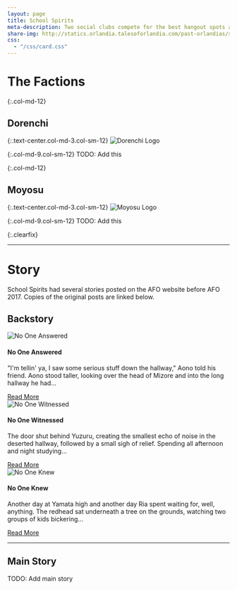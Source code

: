 ```yaml
---
layout: page
title: School Spirits
meta-description: Two social clubs compete for the best hangout spots at school. Little do they know the school is not all it appears to be.
share-img: http://statics.orlandia.talesoforlandia.com/past-orlandias/spirits/ghosts.png
css:
  - "/css/card.css"
---
```



# The Factions

{:.col-md-12}
## Dorenchi

{:.text-center.col-md-3.col-sm-12}
![Dorenchi Logo][dorenchi]

{:.col-md-9.col-sm-12}
TODO: Add this

{:.col-md-12}
## Moyosu

{:.text-center.col-md-3.col-sm-12}
![Moyosu Logo][moyosu]

{:.col-md-9.col-sm-12}
TODO: Add this

{:.clearfix}

---

# Story

School Spirits had several stories posted on the AFO website before AFO 2017. Copies of the original posts are linked below. 

## Backstory

<div class="row" >
  <div class="col-md-4 col-sm-12">
    <div class="card">
      <img class="card-img-top" src="http://statics.orlandia.talesoforlandia.com/past-orlandias/spirits/ghosts.png" alt="No One Answered">
      <div class="card-block">
        <h4 class="card-title">No One Answered</h4>
        <p class="card-subtitle">
          "I'm tellin' ya, I saw some serious stuff down the hallway," Aono told his friend. Aono stood taller, looking over the head of Mizore and into the long hallway he had...
        </p>
        <a href="back-story/no-one-answered" class="btn btn-primary card-link">Read More</a>
      </div>
    </div>
  </div>

  <div class="col-md-4 col-sm-12">
    <div class="card">
      <img class="card-img-top" src="http://statics.orlandia.talesoforlandia.com/past-orlandias/spirits/yuzuru-cropped.png" alt="No One Witnessed">
      <div class="card-block">
        <h4 class="card-title">No One Witnessed</h4>
        <p class="card-subtitle">
          The door shut behind Yuzuru, creating the smallest echo of noise in the deserted hallway, followed by a small sigh of relief. Spending all afternoon and night studying...
        </p>
        <a href="back-story/no-one-witnessed" class="btn btn-primary card-link">Read More</a>
      </div>
    </div>
  </div>

  <div class="col-md-4 col-sm-12">
    <div class="card">
      <img class="card-img-top" src="http://statics.orlandia.talesoforlandia.com/past-orlandias/spirits/possessed.png" alt="No One Knew">
      <div class="card-block">
        <h4 class="card-title">No One Knew</h4>
        <p class="card-subtitle">
          Another day at Yamata high and another day Ria spent waiting for, well, anything. The redhead sat underneath a tree on the grounds, watching two groups of kids bickering...
        </p>
        <a href="back-story/no-one-knew" class="btn btn-primary card-link">Read More</a>
      </div>
    </div>
  </div>
</div>

---

## Main Story

TODO: Add main story

[dorenchi]: http://statics.orlandia.talesoforlandia.com/past-orlandias/spirits/dorenchi.png
[moyosu]: http://statics.orlandia.talesoforlandia.com/past-orlandias/spirits/moyosu.png